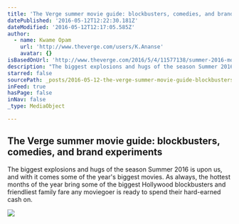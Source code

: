 ```yaml
---
title: 'The Verge summer movie guide: blockbusters, comedies, and brand experiments'
datePublished: '2016-05-12T12:22:30.181Z'
dateModified: '2016-05-12T12:17:05.585Z'
author:
  - name: Kwame Opam
    url: 'http://www.theverge.com/users/K.Ananse'
    avatar: {}
isBasedOnUrl: 'http://www.theverge.com/2016/5/4/11577138/summer-2016-movies-schedule-reviews-dates-trailers'
description: "The biggest explosions and hugs of the season Summer 2016 is upon us, and with it comes some of the year's biggest movies. As always, the hottest months of the year bring some of the biggest Hollywood blockbusters and friendliest family fare any moviegoer is ready to spend their hard-earned cash on."
starred: false
sourcePath: _posts/2016-05-12-the-verge-summer-movie-guide-blockbusters-comedies-and-br.md
inFeed: true
hasPage: false
inNav: false
_type: MediaObject

---
```

<article style=""><h1>The Verge summer movie guide: blockbusters, comedies, and brand experiments</h1><p>The biggest explosions and hugs of the season Summer 2016 is upon us, and with it comes some of the year's biggest movies. As always, the hottest months of the year bring some of the biggest Hollywood blockbusters and friendliest family fare any moviegoer is ready to spend their hard-earned cash on.</p><img src="https://cdn2.vox-cdn.com/thumbor/1SFz_3mx3MStNGSxciswSJQ3qMA=/cdn0.vox-cdn.com/uploads/chorus_asset/file/6436159/ghostbusters.0.jpg" /></article>